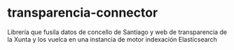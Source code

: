 # transparencia-connector
Librería que fusila datos de concello de Santiago y web de transparencia de la Xunta y los vuelca en una instancia de motor indexación Elasticsearch
